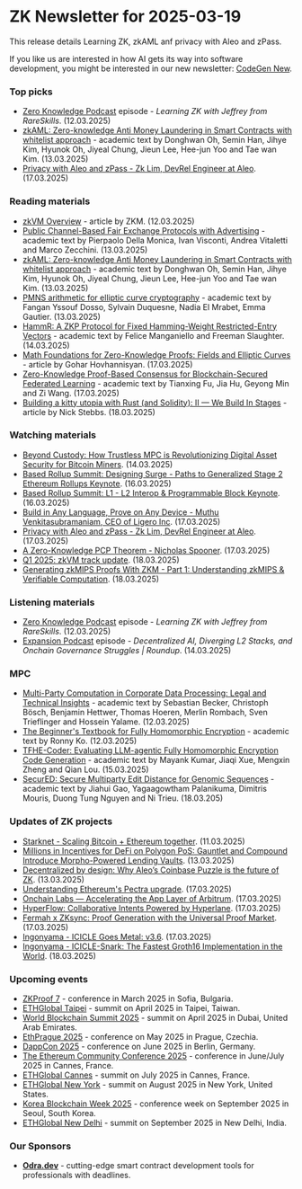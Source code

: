 # ZK Newsletter for 2025-03-19
This release details Learning ZK, zkAML anf privacy with Aleo and zPass.

If you like us are interested in how AI gets its way into software development, you might be interested in our new newsletter: [CodeGen New](https://codegen.substack.com/p/codegen-news-for-2025-03-18). 

### Top picks
* [Zero Knowledge Podcast](https://zeroknowledge.fm/podcast/352/) episode - *Learning ZK with Jeffrey from RareSkills*. (12.03.2025)
* [zkAML: Zero-knowledge Anti Money Laundering in Smart Contracts with whitelist approach](https://eprint.iacr.org/2025/465.pdf) - academic text by Donghwan Oh, Semin Han, Jihye Kim, Hyunok Oh, Jiyeal Chung, Jieun Lee, Hee-jun Yoo and Tae wan Kim. (13.03.2025)
* [Privacy with Aleo and zPass - Zk Lim, DevRel Engineer at Aleo](https://www.youtube.com/watch?v=cGXdZmkRqHs). (17.03.2025)

### Reading materials 
* [zkVM Overview](https://medium.com/@ProjectZKM/zkvm-overview-ee5351848c3c) - article by ZKM. (12.03.2025)
* [Public Channel-Based Fair Exchange Protocols with Advertising](https://arxiv.org/pdf/2503.10411) - academic text by Pierpaolo Della Monica, Ivan Visconti, Andrea Vitaletti and Marco Zecchini. (13.03.2025)
* [zkAML: Zero-knowledge Anti Money Laundering in Smart Contracts with whitelist approach](https://eprint.iacr.org/2025/465.pdf) - academic text by Donghwan Oh, Semin Han, Jihye Kim, Hyunok Oh, Jiyeal Chung, Jieun Lee, Hee-jun Yoo and Tae wan Kim. (13.03.2025)
* [PMNS arithmetic for elliptic curve cryptography](https://eprint.iacr.org/2025/467.pdf) - academic text by Fangan Yssouf Dosso, Sylvain Duquesne, Nadia El Mrabet, Emma Gautier. (13.03.2025)
* [HammR: A ZKP Protocol for Fixed Hamming-Weight Restricted-Entry Vectors](https://eprint.iacr.org/2025/475.pdf) - academic text by Felice Manganiello and Freeman Slaughter. (14.03.2025)
* [Math Foundations for Zero-Knowledge Proofs: Fields and Elliptic Curves](https://medium.com/@goharhovhannisyann/math-foundations-for-zero-knowledge-proofs-fields-and-elliptic-curves-d6baa264a5c7) - article by Gohar Hovhannisyan. (17.03.2025)
* [Zero-Knowledge Proof-Based Consensus for Blockchain-Secured Federated Learning](https://arxiv.org/pdf/2503.13255) - academic text by Tianxing Fu, Jia Hu, Geyong Min and Zi Wang. (17.03.2025)
* [Building a kitty utopia with Rust (and Solidity): II — We Build In Stages](https://n-stebbings.medium.com/building-a-kitty-utopia-with-rust-and-solidity-ii-we-build-in-stages-0b07133d2288) - article by Nick Stebbs. (18.03.2025)

### Watching materials
* [Beyond Custody: How Trustless MPC is Revolutionizing Digital Asset Security for Bitcoin Miners](https://www.youtube.com/watch?v=spRJeurg6is). (14.03.2025)
* [Based Rollup Summit: Designing Surge - Paths to Generalized Stage 2 Ethereum Rollups Keynote](https://www.youtube.com/watch?v=3FIkF5kxKqI). (16.03.2025)
* [Based Rollup Summit: L1 - L2 Interop & Programmable Block Keynote](https://www.youtube.com/watch?v=o2tStwI1-ZA). (16.03.2025)
* [Build in Any Language, Prove on Any Device - Muthu Venkitasubramaniam, CEO of Ligero Inc](https://www.youtube.com/watch?v=vMlqGtIbYFE). (17.03.2025)
* [Privacy with Aleo and zPass - Zk Lim, DevRel Engineer at Aleo](https://www.youtube.com/watch?v=cGXdZmkRqHs). (17.03.2025)
* [A Zero-Knowledge PCP Theorem - Nicholas Spooner](https://www.youtube.com/watch?v=JocsIgYhWU4). (17.03.2025)
* [Q1 2025: zkVM track update](https://www.youtube.com/watch?v=C2NfJoihXyQ). (18.03.2025)
* [Generating zkMIPS Proofs With ZKM - Part 1: Understanding zkMIPS & Verifiable Computation](https://www.youtube.com/watch?v=IHTEbpY9hYs). (18.03.2025)

### Listening materials
* [Zero Knowledge Podcast](https://zeroknowledge.fm/podcast/352/) episode - *Learning ZK with Jeffrey from RareSkills*. (12.03.2025)
* [Expansion Podcast](https://www.youtube.com/watch?v=RJu-KKjF9GI) episode - *Decentralized AI, Diverging L2 Stacks, and Onchain Governance Struggles | Roundup*. (14.03.2025)
 
### MPC
* [Multi-Party Computation in Corporate Data Processing: Legal and Technical Insights](https://eprint.iacr.org/2025/463.pdf) - academic text by Sebastian Becker, Christoph Bösch, Benjamin Hettwer, Thomas Hoeren, Merlin Rombach, Sven Trieflinger and Hossein Yalame. (12.03.2025)
* [The Beginner's Textbook for Fully Homomorphic Encryption](https://arxiv.org/pdf/2503.05136) - academic text by Ronny Ko. (12.03.2025)
* [TFHE-Coder: Evaluating LLM-agentic Fully Homomorphic Encryption Code Generation](https://arxiv.org/pdf/2503.12217) - academic text by Mayank Kumar, Jiaqi Xue, Mengxin Zheng and Qian Lou. (15.03.2025)
* [SecurED: Secure Multiparty Edit Distance for Genomic Sequences](https://eprint.iacr.org/2025/500.pdf) - academic text by Jiahui Gao, Yagaagowtham Palanikuma, Dimitris Mouris, Duong Tung Nguyen and Ni Trieu. (18.03.205)

### Updates of ZK projects
* [Starknet - Scaling Bitcoin + Ethereum together](https://x.com/starknet/status/1899460308814716946). (11.03.2025)
* [Millions in Incentives for DeFi on Polygon PoS: Gauntlet and Compound Introduce Morpho-Powered Lending Vaults](https://polygon.technology/blog/millions-in-incentives-for-defi-on-polygon-pos-gauntlet-and-compound-introduce-morpho-powered-lending-vaults). (13.03.2025)
* [Decentralized by design: Why Aleo’s Coinbase Puzzle is the future of ZK](https://aleo.org/post/decentralized-proving-advantages/). (13.03.2025)
* [Understanding Ethereum's Pectra upgrade](https://consensys.io/blog/ethereum-pectra-upgrade). (17.03.2025)
* [Onchain Labs — Accelerating the App Layer of Arbitrum](https://medium.com/offchainlabs/onchain-labs-accelerating-the-app-layer-of-arbitrum-1ac2b64eeae3). (17.03.2025)
* [HyperFlow: Collaborative Intents Powered by Hyperlane](https://medium.com/hyperlane/hyperflow-collaborative-intents-powered-by-hyperlane-aac9ea851b15). (17.03.2025)
* [Fermah x ZKsync: Proof Generation with the Universal Proof Market](https://www.fermah.xyz/blog-posts/fermah-powers-zksync). (17.03.2025)
* [Ingonyama - ICICLE Goes Metal: v3.6](https://medium.com/@ingonyama/icicle-goes-metal-v3-6-163fa7bbfa44). (17.03.2025)
* [Ingonyama - ICICLE-Snark: The Fastest Groth16 Implementation in the World](https://medium.com/@ingonyama/icicle-snark-the-fastest-groth16-implementation-in-the-world-00901b39a21f). (18.03.2025)
 
### Upcoming events
* [ZKProof 7](https://zkproof.org/events/zkproof-7-sofia/) - conference in March 2025 in Sofia, Bulgaria. 
* [ETHGlobal Taipei](https://ethglobal.com/events/taipei) - summit on April 2025 in Taipei, Taiwan.
* [World Blockchain Summit 2025](https://worldblockchainsummit.com/dxb-oct-24/) - summit on April 2025 in Dubai, United Arab Emirates.
* [EthPrague 2025](https://ethprague.com/) - conference on May 2025 in Prague, Czechia.
* [DappCon 2025](https://dappcon.io/#about) - conference on June 2025 in Berlin, Germany.
* [The Ethereum Community Conference 2025](https://ethcc.io/) - conference in June/July 2025 in Cannes, France.
* [ETHGlobal Cannes](https://ethglobal.com/events/cannes) - summit on July 2025 in Cannes, France.
* [ETHGlobal New York](https://ethglobal.com/events/newyork2025) - summit on August 2025 in New York, United States.
* [Korea Blockchain Week 2025](https://koreablockchainweek.com/) - conference week on September 2025 in Seoul, South Korea.
* [ETHGlobal New Delhi](https://ethglobal.com/events/newdelhi) - summit on September 2025 in New Delhi, India.

### Our Sponsors
* **[Odra.dev](https://odra.dev)** - cutting-edge smart contract development tools for professionals with deadlines.

